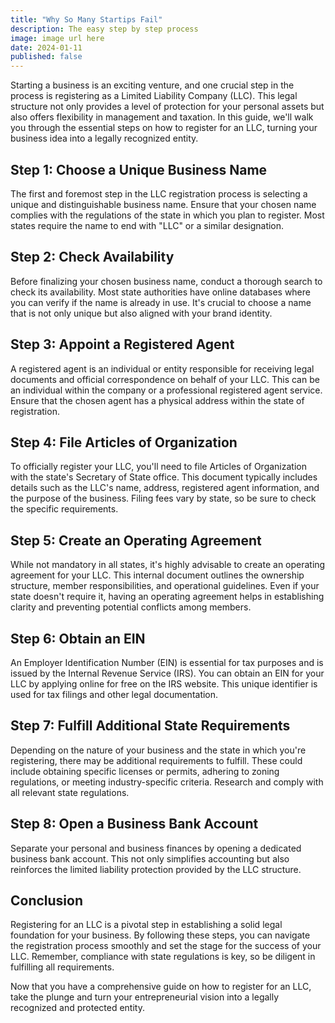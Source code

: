 ```yaml
---
title: "Why So Many Startips Fail"
description: The easy step by step process
image: image url here
date: 2024-01-11
published: false
---
```



Starting a business is an exciting venture, and one crucial step in the process is registering as a Limited Liability Company (LLC). This legal structure not only provides a level of protection for your personal assets but also offers flexibility in management and taxation. In this guide, we'll walk you through the essential steps on how to register for an LLC, turning your business idea into a legally recognized entity.

## Step 1: Choose a Unique Business Name

The first and foremost step in the LLC registration process is selecting a unique and distinguishable business name. Ensure that your chosen name complies with the regulations of the state in which you plan to register. Most states require the name to end with "LLC" or a similar designation.

## Step 2: Check Availability

Before finalizing your chosen business name, conduct a thorough search to check its availability. Most state authorities have online databases where you can verify if the name is already in use. It's crucial to choose a name that is not only unique but also aligned with your brand identity.

## Step 3: Appoint a Registered Agent

A registered agent is an individual or entity responsible for receiving legal documents and official correspondence on behalf of your LLC. This can be an individual within the company or a professional registered agent service. Ensure that the chosen agent has a physical address within the state of registration.

## Step 4: File Articles of Organization

To officially register your LLC, you'll need to file Articles of Organization with the state's Secretary of State office. This document typically includes details such as the LLC's name, address, registered agent information, and the purpose of the business. Filing fees vary by state, so be sure to check the specific requirements.

## Step 5: Create an Operating Agreement

While not mandatory in all states, it's highly advisable to create an operating agreement for your LLC. This internal document outlines the ownership structure, member responsibilities, and operational guidelines. Even if your state doesn't require it, having an operating agreement helps in establishing clarity and preventing potential conflicts among members.

## Step 6: Obtain an EIN

An Employer Identification Number (EIN) is essential for tax purposes and is issued by the Internal Revenue Service (IRS). You can obtain an EIN for your LLC by applying online for free on the IRS website. This unique identifier is used for tax filings and other legal documentation.

## Step 7: Fulfill Additional State Requirements

Depending on the nature of your business and the state in which you're registering, there may be additional requirements to fulfill. These could include obtaining specific licenses or permits, adhering to zoning regulations, or meeting industry-specific criteria. Research and comply with all relevant state regulations.

## Step 8: Open a Business Bank Account

Separate your personal and business finances by opening a dedicated business bank account. This not only simplifies accounting but also reinforces the limited liability protection provided by the LLC structure.

## Conclusion

Registering for an LLC is a pivotal step in establishing a solid legal foundation for your business. By following these steps, you can navigate the registration process smoothly and set the stage for the success of your LLC. Remember, compliance with state regulations is key, so be diligent in fulfilling all requirements.

Now that you have a comprehensive guide on how to register for an LLC, take the plunge and turn your entrepreneurial vision into a legally recognized and protected entity.
